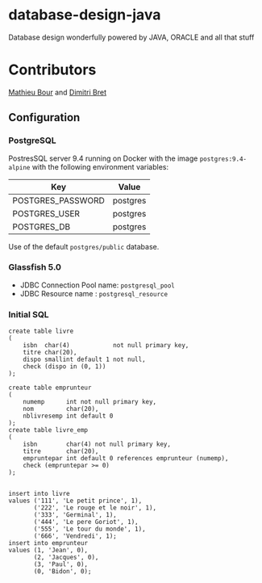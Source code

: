 # database-design-java
Database design wonderfully powered by JAVA, ORACLE and all that stuff

# Contributors

[Mathieu Bour](https://github.com/mathieu-bour) and
[Dimitri Bret](https://github.com/dimitri-bret)

## Configuration

### PostgreSQL
PostresSQL server 9.4 running on Docker with the image `postgres:9.4-alpine` with the following environment variables:

| Key               | Value    |
|-------------------|----------|
| POSTGRES_PASSWORD | postgres |
| POSTGRES_USER	    | postgres |
| POSTGRES_DB       | postgres |

Use of the default `postgres/public` database.

### Glassfish 5.0
- JDBC Connection Pool name: `postgresql_pool`
- JDBC Resource name : `postgresql_resource`

### Initial SQL

```postgresql
create table livre
(
    isbn  char(4)            not null primary key,
    titre char(20),
    dispo smallint default 1 not null,
    check (dispo in (0, 1))
);

create table emprunteur
(
    numemp      int not null primary key,
    nom         char(20),
    nblivresemp int default 0
);
create table livre_emp
(
    isbn        char(4) not null primary key,
    titre       char(20),
    empruntepar int default 0 references emprunteur (numemp),
    check (empruntepar >= 0)
);


insert into livre
values ('111', 'Le petit prince', 1),
       ('222', 'Le rouge et le noir', 1),
       ('333', 'Germinal', 1),
       ('444', 'Le pere Goriot', 1),
       ('555', 'Le tour du monde', 1),
       ('666', 'Vendredi', 1);
insert into emprunteur
values (1, 'Jean', 0),
       (2, 'Jacques', 0),
       (3, 'Paul', 0),
       (0, 'Bidon', 0);
```